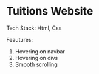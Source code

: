 # Tuitions Website

Tech Stack:
Html, Css

Feautures:
1. Hovering on navbar
2. Hovering on divs
3. Smooth scrolling

